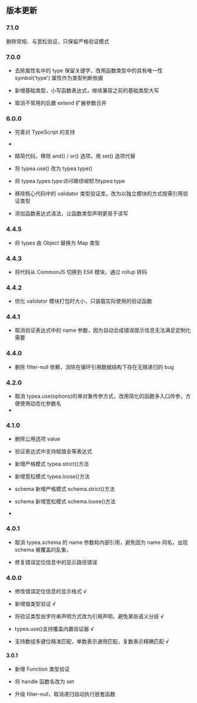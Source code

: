 ## 版本更新

### 7.1.0

删除常规、与宽松验证，只保留严格验证模式

### 7.0.0

- 去除属性名中的 type 保留关键字，改用函数类型中的具有唯一性 symbol('type') 属性作为类型判断依据

- 新增基础类型，小写函数表达式，继续兼容之前的基础类型大写

- 取消不常用的后置 extend 扩展参数合并

### 6.0.0

- 完善对 TypeScript 的支持
-
- 精简代码，移除 and() / or() 选项，用 set() 选项代替

- 将 typea.use() 改为 typea.type()

- 将 typea.types.$type 访问路径缩短为 typea.$type
- 移除核心代码中的 validator 类型验证库，改为以独立模块的方式按需引用验证类型

- 添加函数表达式语法，让函数类型声明更易于读写

### 4.4.5

- 将 types 由 Object 替换为 Map 类型

### 4.4.3

- 将代码从 CommonJS 切换到 ES6 模块，通过 rollup 转码

### 4.4.2

- 优化 validator 模块打包时大小，只装载实际使用的验证函数

### 4.4.1

- 取消验证表达式中的 name 参数，因为自动合成错误提示信息无法满足定制化需要

### 4.4.0

- 删除 filter-null 依赖，消除在循环引用数据结构下存在无限递归的 bug

### 4.2.0

- 取消 typea.use(options)的单对象传参方式，改用简化的函数多入口传参，方便使用动态化参数名
-

### 4.1.0

- 删除公用选项 value

- 验证表达式中支持赋值全等表达式

- 新增严格模式 typea.strict()方法

- 新增宽松模式 typea.loose()方法

- schema 新增严格模式 schema.strict()方法

- schema 新增宽松模式 schema.loose()方法
-

### 4.0.1

- 取消 typea.schema 的 name 参数和内部引用，避免因为 name 同名，出现 schema 被覆盖的乱象。

- 修复错误定位信息中的显示路径错误

### 4.0.0

- 修改错误定位信息的显示格式 √

- 新增值类型验证 √

- 将验证类型由字符串声明方式改为引用声明，避免某些语义分歧 √

- typea.use()支持覆盖内置验证器 √

- 支持数组多键位精准匹配，单数表示通用匹配，复数表示精确匹配 √

#### 3.0.1

- 新增 Function 类型验证

- 将 handle 函数名改为 set

- 升级 filter-null，取消递归自动执行嵌套函数
